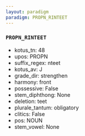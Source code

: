 ```yaml
---
layout: paradigm
paradigm: PROPN_RINTEET
---
```

### ` PROPN_RINTEET `


* kotus_tn: 48
* upos: PROPN
* suffix_regex: nteet
* kotus_av: J
* grade_dir: strengthen
* harmony: front
* possessive: False
* stem_diphthong: None
* deletion: teet
* plurale_tantum: obligatory
* clitics: False
* pos: NOUN
* stem_vowel: None
